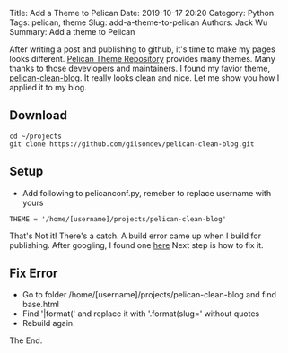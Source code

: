 Title: Add a Theme to Pelican
Date: 2019-10-17 20:20
Category: Python
Tags: pelican, theme
Slug: add-a-theme-to-pelican
Authors: Jack Wu
Summary: Add a theme to Pelican

After writing a post and publishing to github, it's time to make my pages looks different. [Pelican Theme Repository](https://github.com/getpelican/pelican-themes) provides many themes. Many thanks to those devevlopers and maintainers. I found my favior theme, [pelican-clean-blog](https://github.com/gilsondev/pelican-clean-blog). It really looks clean and nice. Let me show you how I applied it to my blog.

## Download

```
cd ~/projects
git clone https://github.com/gilsondev/pelican-clean-blog.git
```

## Setup

- Add following to pelicanconf.py, remeber to replace username with yours

```
THEME = '/home/[username]/projects/pelican-clean-blog'
```

That's Not it! There's a catch. A build error came up when I build for publishing. After googling, I found one [here](https://github.com/getpelican/pelican/issues/2489#issuecomment-472176621) Next step is how to fix it.

## Fix Error

- Go to folder /home/[username]/projects/pelican-clean-blog and find base.html
- Find '|format(' and replace it with '.format(slug=' without quotes 
- Rebuild again.

The End.